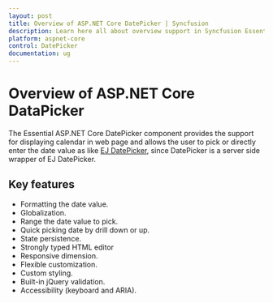 ```yaml
---
layout: post
title: Overview of ASP.NET Core DatePicker | Syncfusion
description: Learn here all about overview support in Syncfusion Essential ASP.NET Core DatePicker control, its elements, and more.
platform: aspnet-core
control: DatePicker
documentation: ug
---
```

# Overview of ASP.NET Core DataPicker

The Essential ASP.NET Core DatePicker component provides the support for displaying calendar in web page and allows the user to pick or directly enter the date value as like [EJ DatePicker]( http://help.syncfusion.com/js/datepicker/overview), since DatePicker is a server side wrapper of EJ DatePicker.

## Key features

* Formatting the date value.
* Globalization.
* Range the date value to pick.
* Quick picking date by drill down or up.
* State persistence.
* Strongly typed HTML editor
* Responsive dimension.
* Flexible customization.
* Custom styling.
* Built-in jQuery validation.
* Accessibility (keyboard and ARIA).
